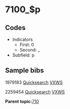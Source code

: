 # 7100\_$p

## Codes

-   Indicators
    -   First: 0
    -   Second: \_
-   Subfield: p

## Sample bibs

1979183 [Quicksearch](https://search.library.yale.edu/catalog/1979183) [VXWS](http://prodorbis.library.yale.edu:7014/vxws/GetHoldingsService?bibId=1979183)

2259454 [Quicksearch](https://search.library.yale.edu/catalog/2259454) [VXWS](http://prodorbis.library.yale.edu:7014/vxws/GetHoldingsService?bibId=2259454)

**Parent topic:**[710](../../tags/710/710.md)

